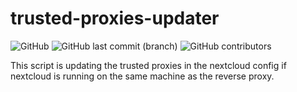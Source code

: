 # trusted-proxies-updater
<img alt="GitHub" src="https://img.shields.io/github/license/adriankae/trusted-proxies-updater?color=black"> <img alt="GitHub last commit (branch)" src="https://img.shields.io/github/last-commit/adriankae/trusted-proxies-updater/master"> <img alt="GitHub contributors" src="https://img.shields.io/github/contributors/trusted-proxies-updater">

This script is updating the trusted proxies in the nextcloud config if nextcloud is running on the same machine as the reverse proxy.

